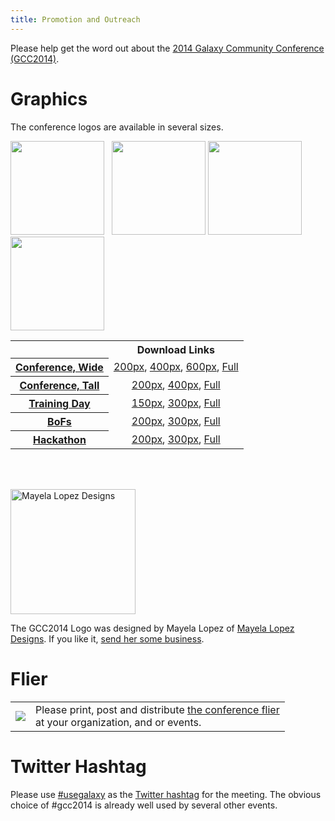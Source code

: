 ```yaml
---
title: Promotion and Outreach
---
```

<slot name="Events/GCC2014/Header" />

<slot name="Events/GCC2014/LinkBox" />



Please help get the word out about the [2014 Galaxy Community Conference (GCC2014)](/src/events/gcc2014/index.md). 

# Graphics

The conference logos are available in several sizes.

<div class='left center'><img src="/src/images/logos/GCC2014LogoTall200.png" alt="" height="150" /> &nbsp; <img src="/src/images/logos/GCC2014TDLogo300.png" alt="" height="150" />
<img src="/src/images/logos/GCC2014BoFLogo200.png" alt="" height="150" />
<img src="/src/images/logos/GCC2014HackLogo200.png" alt="" height="150" />
</div>

<table>
  <tr>
    <td style=" border: none;"> </td>
    <th> Download Links </th>
  </tr>
  <tr>
    <th> <a href='/src/events/gcc2014/program/index.md'>Conference, Wide</a> </th>
    <td style=" text-align: center;"> <a href='/src/images/logos/GCC2014LogoWide200.png'>200px</a>, <a href='/src/images/logos/GCC2014LogoWide400.png'>400px</a>, <a href='/src/images/logos/GCC2014LogoWide600.png'>600px</a>, <a href='/src/images/logos/GCC2014LogoWideBig.png'>Full</a> </td>
  </tr>
  <tr>
    <th> <a href='/src/events/gcc2014/program/index.md'>Conference, Tall</a> </th>
    <td style=" text-align: center;"> <a href='/src/images/logos/GCC2014LogoTall200.png'>200px</a>, <a href='/src/images/logos/GCC2014LogoTall400.png'>400px</a>, <a href='/src/images/logos/GCC2014LogoWideBig.png'>Full</a> </td>
  </tr>
  <tr>
    <th> <a href='/src/events/gcc2014/training-day/index.md'>Training Day</a> </th>
    <td style=" text-align: center;"> <a href='/src/images/logos/GCC2014TDLogo150.png'>150px</a>, <a href='/src/images/logos/GCC2014TDLogo300.png'>300px</a>, <a href='/src/images/logos/GCC2014TDLogoBig.png'>Full</a> </td>
  </tr>
  <tr>
    <th> <a href='/src/events/gcc2014/bofs/index.md'>BoFs</a> </th>
    <td style=" text-align: center;"> <a href='/src/images/logos/GCC2014BoFLogo200.png'>200px</a>, <a href='/src/images/logos/GCC2014BoFLogo300.png'>300px</a>, <a href='/src/images/logos/GCC2014BoFLogoBig.png'>Full</a> </td>
  </tr>
  <tr>
    <th> <a href='/src/events/gcc2014/hackathon/index.md'>Hackathon</a> </th>
    <td style=" text-align: center;"> <a href='/src/images/logos/GCC2014HackLogo200.png'>200px</a>, <a href='/src/images/logos/GCC2014HackLogo300.png'>300px</a>, <a href='/src/images/logos/GCC2014HackLogoBig.png'>Full</a> </td>
  </tr>
</table>


<br /><br />
<div class='right'><a href='http://www.mayelalopez.com/'><img src="/src/events/gcc2014/promotion/MayelaLopezDesignsLogo.png" alt="Mayela Lopez Designs" width="200" /></a></div>

The GCC2014 Logo was designed by Mayela Lopez of [Mayela Lopez Designs](http://www.mayelalopez.com/).  If you like it, [send her some business](http://www.mayelalopez.com/#!contact).

# Flier

<table>
  <tr>
    <td style=" border: none;"> <a href='https://depot.galaxyproject.org/hub/attachments/events/gcc2014/promotion/GCC2014Flier.pdf'><img src="/src/events/gcc2014/promotion/GCC2014FlierThumb.png" /></a> </td>
    <td style=" border: none;"> Please print, post and distribute <a href='https://depot.galaxyproject.org/hub/attachments/events/gcc2014/promotion/GCC2014Flier.pdf'>the conference flier</a><br />at your organization, and or events.  </td>
  </tr>
</table>


# Twitter Hashtag

Please use [#usegalaxy](http://twitter.com/#!/search/%23usegalaxy) as the [Twitter hashtag](/src/galaxy-on-twitter/index.md) for the meeting. The obvious choice of #gcc2014 is already well used by several other events.
